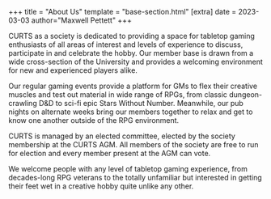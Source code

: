 +++
title = "About Us" 
template = "base-section.html" 
[extra]
date = 2023-03-03
author="Maxwell Pettett"
+++

CURTS as a society is dedicated to providing a space for tabletop gaming enthusiasts of all areas of interest and levels of experience to discuss, participate in and celebrate the hobby. Our member base is drawn from a wide cross-section of the University and provides a welcoming environment for new and experienced players alike.

Our regular gaming events provide a platform for GMs to flex their creative muscles and test out material in wide range of RPGs, from classic dungeon-crawling D&D to sci-fi epic Stars Without Number. Meanwhile, our pub nights on alternate weeks bring our members together to relax and get to know one another outside of the RPG environment.

CURTS is managed by an elected committee, elected by the society membership at the CURTS AGM. All members of the society are free to run for election and every member present at the AGM can vote.

We welcome people with any level of tabletop gaming experience, from decades-long RPG veterans to the totally unfamiliar but interested in getting their feet wet in a creative hobby quite unlike any other.
